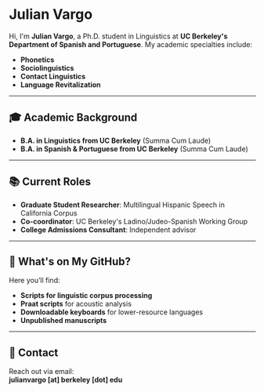 # Julian Vargo

Hi, I'm **Julian Vargo**, a Ph.D. student in Linguistics at **UC Berkeley's Department of Spanish and Portuguese**. My academic specialties include:

- **Phonetics**
- **Sociolinguistics**
- **Contact Linguistics**
- **Language Revitalization**
---
## 🎓 Academic Background
- **B.A. in Linguistics from UC Berkeley** (Summa Cum Laude)  
- **B.A. in Spanish & Portuguese from UC Berkeley** (Summa Cum Laude)  
---
## 📚 Current Roles
- **Graduate Student Researcher**: Multilingual Hispanic Speech in California Corpus  
- **Co-coordinator**: UC Berkeley's Ladino/Judeo-Spanish Working Group  
- **College Admissions Consultant**: Independent advisor  
---
## 🚀 What's on My GitHub?
Here you’ll find:
- **Scripts for linguistic corpus processing**
- **Praat scripts** for acoustic analysis
- **Downloadable keyboards** for lower-resource languages
- **Unpublished manuscripts**  
---
## 📧 Contact
Reach out via email:  
**julianvargo [at] berkeley [dot] edu**


<!---
julian-vargo/julian-vargo is a ✨ special ✨ repository because its `README.md` (this file) appears on your GitHub profile.
You can click the Preview link to take a look at your changes.
--->
